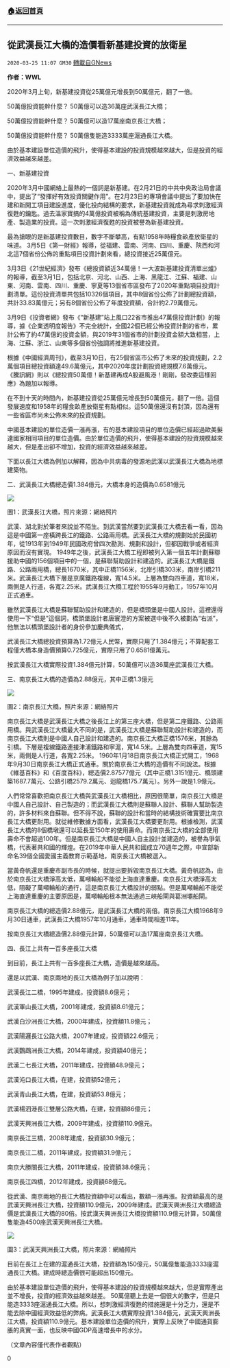 ###  [:house:返回首頁](https://github.com/ourhimalayas/txt)
---

## 從武漢長江大橋的造價看新基建投資的放衛星
`2020-03-25 11:07 GM30` [轉載自GNews](https://gnews.org/zh-hant/152104/)

**作者：WWL**

2020年3月上旬，新基建投資從25萬億元增長到50萬億元，翻了一倍。

50萬億投資能幹什麼？ 50萬億可以造36萬座武漢長江大橋；

50萬億投資能幹什麼？ 50萬億可以造17萬座南京長江大橋；

50萬億投資能幹什麼？ 50萬億隻能造3333萬座滬通長江大橋。

由於基本建設單位造價的飛升，使得基本建設的投資規模越來越大，但是投資的經濟效益越來越差。

一、新基建投資

2020年3月中國網絡上最熱的一個詞是新基建。在2月21日的中共中央政治局會議中，提出了“發揮好有效投資關鍵作用”。在2月23日的專項會議中提出了要加快在建和新開工項目建設進度，優化投向結構的要求，新基建投資就成為尋求刺激經濟復甦的鑰匙。過去溫家寶搞的4萬億投資被稱為傳統基建投資，主要是刺激房地產、製造業的投資。這一次刺激經濟復甦的投資被譽為新基建投資。

最為搶眼的是新基建投資數目，數字不斷攀高，有點1958年時糧食畝產放衛星的味道。 3月5日《第一財經》報導，從福建、雲南、河南、四川、重慶、陝西和河北這7個省份公佈的重點項目投資計劃來看，總投資接近25萬億元。

3月3日《21世紀經濟》發布《總投資額近34萬億！一大波新基建投資清單出爐》的報導，截至3月1日，包括北京、河北、山西、上海、黑龍江、江蘇、福建、山東、河南、雲南、四川、重慶、寧夏等13個省市區發布了2020年重點項目投資計劃清單。這份投資清單共包括10326個項目，其中8個省份公佈了計劃總投資額，共計33.83萬億元；另有8個省份公佈了年度投資額，合計約2.79萬億元。

3月9日《投資者網》發布《“新基建”站上風口22省市推出47萬億投資計劃》的報導，據《企業透明度報告》不完全統計，全國22個已經公佈投資計劃的省市，累計公佈了約47萬億的投資金額，與2019年31個省市的計劃投資金額大致相當，上海、江蘇、浙江、山東等多個省份強調將推進新基建投資。

根據《中國經濟周刊》，截至3月10日，有25個省區市公佈了未來的投資規劃，2.2萬個項目總投資額達49.6萬億元，其中2020年度計劃投資總規模7.6萬億元。 《騰訊網》則以《總投資50萬億！新基建再成A股避風港！剛剛，發改委這樣回應》為題加以報導。

在不到十天的時間內，新基建投資從25萬億元增長到50萬億元，翻了一倍。這個發展速度和1958年的糧食畝產放衛星有點相似。這50萬億還沒有封頂，因為還有一些省區市尚未公佈未來的投資規劃。

中國基本建設的單位造價一漲再漲，有的基本建設項目的單位造價已經超過歐美髮達國家相同項目的單位造價。由於單位造價的飛升，使得基本建設的投資規模越來越大，但是產出卻不增加，投資的經濟效益越來越差。

下面以長江大橋為例加以解釋，因為中共病毒的發源地武漢以武漢長江大橋為地標建築物。

二、武漢長江大橋總造價1.384億元，大橋本身的造價為0.6581億元

![](https://s3-ap-northeast-1.amazonaws.com/news.guo.offload.media/wp-content/uploads/2020/03/24214019/1-1-60.jpg)

圖1：武漢長江大橋，照片來源：網絡照片

武漢、湖北對於筆者來說並不陌生。到武漢當然要到武漢長江大橋去看一看，因為這是中國第一座橫跨長江的鐵路、公路兩用橋。武漢長江大橋的規劃始於民國初年，從1913年到1949年民國政府曾四次勘測、規劃和設計，但都因戰爭或者經濟原因而沒有實現。 1949年之後，武漢長江大橋工程即被列入第一個五年計劃蘇聯援助中國的156個項目中的一個，是蘇聯幫助設計和建造的。武漢長江大橋是鐵路、公路兩用橋，總長1670米，其中正橋1156米，北岸引橋303米，南岸引橋211米。武漢長江大橋下層是京廣鐵路複線，寬14.5米。上層為雙向四車道，寬18米，兩側是人行道，各寬2.25米。武漢長江大橋工程於1955年9月動工，1957年10月正式通車。

雖然武漢長江大橋是蘇聯幫助設計和建造的，但是橋頭堡是中國人設計。這裡還得使用一下“但是”這個詞，橋頭堡設計者唐寰澄的方案被選中後不久被劃為“右派”，他無法以橋頭堡設計者的身份參加慶典儀式，

武漢長江大橋總投資預算為1.72億元人民幣，實際只用了1.384億元；不算配套工程僅大橋本身造價預算0.725億元，實際只用了0.6581億萬元。

按武漢長江大橋實際投資1.384億元計算，50萬億可以造36萬座武漢長江大橋。

三、南京長江大橋的造價為2.88億元，其中正橋1.3億元

![](https://s3-ap-northeast-1.amazonaws.com/news.guo.offload.media/wp-content/uploads/2020/03/24213955/2-4-33.jpg)

圖2：南京長江大橋，照片來源：網絡照片

南京長江大橋是武漢長江大橋之後長江上的第三座大橋，但是第二座鐵路、公路兩用橋。與武漢長江大橋最大不同的是，武漢長江大橋是蘇聯幫助設計和建造的，而南京長江大橋則是中國人自己設計和建造的。南京長江大橋正橋1576米，其餘為引橋。下層是複線鐵路連接津浦鐵路和寧滬，寬14.5米。上層為雙向四車道，寬15米，兩側是人行道，各寬2.25米。 1960年1月18日南京長江大橋正式開工，1968年9月30日南京長江大橋正式通車。關於南京長江大橋的造價有不同說法。根據《維基百科》和《百度百科》，總造價2.87577億元（其中正橋1.3151億元、橋頭建築1687.7萬元、公路引橋2579.2萬元、迴龍橋175.7萬元）。另外一說是1.9億元。

人們常常喜歡把南京長江大橋與武漢長江大橋相比，原因很簡單，南京長江大橋是中國人自己設計、自己製造的；而武漢長江大橋則是蘇聯人設計、蘇聯人幫助製造的，許多材料來自蘇聯。但不得不說，蘇聯的設計和當時的結構技術確實要比南京長江大橋更耐用。就從維修數據方面看，武漢長江大橋要更耐用。根據檢測，武漢長江大橋的8個橋墩還可以延長至150年的使用壽命。而南京長江大橋的全部使用壽命不會超過100年。但是南京長江大橋是中國人自主設計並建造的，被譽為爭氣橋，代表著共和國的輝煌。在2019年中華人民共和國成立70週年之際，中宣部新命名39個全國愛國主義教育示範基地，南京長江大橋被選入。

當黃奇帆還是重慶市副市長的時候，就提出要拆毀南京長江大橋。黃奇帆認為，由於南京長江大橋淨高太低，萬噸輪船不能從上海直達重慶。南京長江大橋淨高太低，阻礙了萬噸輪船的通行，這是南京長江大橋設計的弱點。但是萬噸輪船不能從上海直達重慶的主要原因是，萬噸輪船根本無法通過三峽船閘與葛洲壩船閘。

南京長江大橋的總造價2.88億元，是武漢長江大橋的兩倍。南京長江大橋1968年9月30日通車，武漢長江大橋1957年10月通車，通車時間相差11年。

按南京長江大橋總造價2.88億元計算，50萬億可以造17萬座南京長江大橋。

四、長江上共有一百多座長江大橋

到目前，長江上共有一百多座長江大橋，造價是越來越高。

還是以武漢、南京兩地的長江大橋為例子加以說明：

武漢長江二橋，1995年建成，投資額8.6億元；

武漢軍山長江大橋，2001年建成，投資額8.61億元；

武漢白沙洲長江大橋，2000年建成，投資額11.8億元；

武漢陽邏長江公路大橋，2007年建成，投資額22.6億元；

武漢鸚鵡洲長江大橋，2014年建成，投資額40億元；

武漢二七長江大橋，2011年建成，投資額48.9億元；

武漢沌口長江大橋，在建，投資額52億元；

武漢青山長江大橋，在建，投資額53.8億元；

武漢楊泗港長江雙層公路大橋，在建，投資額86億元；

武漢天興洲長江大橋，2009年建成，投資額110.9億元。

南京長江三橋，2008年建成，投資額30.9億元；

南京長江二橋，2011年建成，投資額31.9億元；

南京大勝關長江大橋，2011年建成，投資額38.6億元；

南京長江四橋，2012年建成，投資額68億元。

從武漢、南京兩地的長江大橋投資額中可以看出，數額一漲再漲。投資額最高的是武漢天興洲長江大橋，投資額110.9億元，2009年建成。武漢天興洲長江大橋總造價是武漢長江大橋的80倍。按武漢天興洲長江大橋投資額110.9億元計算，50萬億隻能造4500座武漢天興洲長江大橋。

![](https://s3-ap-northeast-1.amazonaws.com/news.guo.offload.media/wp-content/uploads/2020/03/24213944/3-61.jpg)

圖3：武漢天興洲長江大橋，照片來源：網絡照片

目前在長江上在建的滬通長江大橋，投資額為150億元，50萬億隻能造3333座滬通長江大橋。建成時總造價很可能超出150億元。

由於基本建設單位造價的飛升，使得基本建設的投資規模越來越大，但是實際產出並不增長，投資的經濟效益越來越差。 50萬億聽上去是一個很大的數字，但是只能造3333座滬通長江大橋。所以，想刺激經濟復甦的措施還是十分乏力，還是不能去除中國經濟效益低的弊病。武漢長江大橋實際投資1.384億元，武漢天興洲長江大橋，投資額110.9億元。基本建設單位造價的飛升，實際上反映了中國通貨膨脹的真實一面，也反映中國GDP高速增長中的水分。

（文章內容僅代表作者觀點）

0
